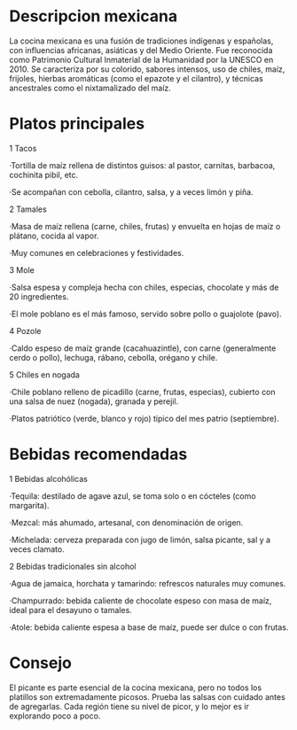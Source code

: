 # Descripcion mexicana
La cocina mexicana es una fusión de tradiciones indígenas y españolas, con influencias africanas, asiáticas y del Medio Oriente. Fue reconocida como Patrimonio Cultural Inmaterial de la Humanidad por la UNESCO en 2010. Se caracteriza por su colorido, sabores intensos, uso de chiles, maíz, frijoles, hierbas aromáticas (como el epazote y el cilantro), y técnicas ancestrales como el nixtamalizado del maíz.
# Platos principales
1 Tacos

  ·Tortilla de maíz rellena de distintos guisos: al pastor, carnitas, barbacoa, cochinita pibil, etc.

  ·Se acompañan con cebolla, cilantro, salsa, y a veces limón y piña.

2 Tamales

 ·Masa de maíz rellena (carne, chiles, frutas) y envuelta en hojas de maíz o plátano, cocida al vapor.

  ·Muy comunes en celebraciones y festividades.

3 Mole

  ·Salsa espesa y compleja hecha con chiles, especias, chocolate y más de 20 ingredientes.

  ·El mole poblano es el más famoso, servido sobre pollo o guajolote (pavo).

4 Pozole

  ·Caldo espeso de maíz grande (cacahuazintle), con carne (generalmente cerdo o pollo), lechuga, rábano, cebolla, orégano y chile.

5 Chiles en nogada

  ·Chile poblano relleno de picadillo (carne, frutas, especias), cubierto con una salsa de nuez (nogada), granada y perejil.

   ·Platos patriótico (verde, blanco y rojo) típico del mes patrio (septiembre).
# Bebidas recomendadas 
1 Bebidas alcohólicas

  ·Tequila: destilado de agave azul, se toma solo o en cócteles (como margarita).

  ·Mezcal: más ahumado, artesanal, con denominación de origen.

  ·Michelada: cerveza preparada con jugo de limón, salsa picante, sal y a veces clamato.

2  Bebidas tradicionales sin alcohol

  ·Agua de jamaica, horchata y tamarindo: refrescos naturales muy comunes.

  ·Champurrado: bebida caliente de chocolate espeso con masa de maíz, ideal para el desayuno o tamales.

  ·Atole: bebida caliente espesa a base de maíz, puede ser dulce o con frutas.
# Consejo
El picante es parte esencial de la cocina mexicana, pero no todos los platillos son extremadamente picosos. Prueba las salsas con cuidado antes de agregarlas. Cada región tiene su nivel de picor, y lo mejor es ir explorando poco a poco.